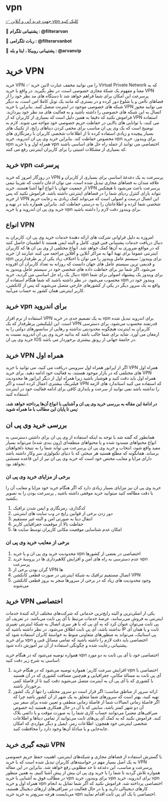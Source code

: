 <link rel=”canonical” href=”https://github.com/Vpntoo/vpn/” />

# vpn

[✅ جهت خرید آنی و آنلاین vpn کلیک کنید
](http://bazargani.sbs/online/)

 🔴 **پشتیبانی تلگرام : @filterarvan**

 🔴 **ربات تلگرامی : @filterarvanbot**
 
 🔴 **پشتیبانی روبیکا ، ایتا و بله : @arvanvip**
 
 # خرید VPN
خرید VPN ✅ را می توانید مخفف عبارت لاتین خرید Virtual Private Network که به معنا و مفهوم یک شبکۀ مجازی خصوصی است، در نظر بگیرید. در واقع با خرید VPN پرسرعت این امکان برای شما فراهم خواهد شد تا دستگاه های مد نظر خود را از فضاهای ناامن و یا شلوغ دور کرده و در بستری که مانند یک تونل کاملا امن است، به دیگر شبکه های خصوصی موجود در اینترنت متصل کنید.
بنابراین با خرید VPN می توانید مجوز اتصال به این شبکه های خصوصی را داشته باشید و به فعالیت های مد نظر خود بپردازید. فراموش نکنید که دقیقا به همین دلیل است که بسیاری از کاربران که از VPN استفاده می کنند، با توانایی های بالایی در حفاظت حریم خصوصی خود مواجه می شوند. 
لازم به توضیح است که یک وی پی ان مناسب برای مخفی کردن دیتاهای رایج، از تکنیک های بسیار پیچیده و زیادی استفاده کرده تا از اطلاعات شخصی کاربران با رمزنگار‌ی های مخصوص حفاظت کند. بنابراین خرید وی پی ان اندروید، خرید vpn برای ویندوز، خرید vpn همراه اول و یا خرید vpn اختصاصی می توانند از جمله راه حل های اساسی باشند که بسیاری از مشکلات امنیتی را برای کاربران اینترنتی رفع می کنند.

## خرید vpn پرسرعت
در روزگار امروز که خرید VPN پرسرعت به یک دغدغۀ اساسی برای بسیاری از کاربران و علاقه مندان به فضاهای مجازی تبدیل شده است، می توان اذعان داشت که تقریبا نیمی از جمعیت جهان با انواع آنها آشنا هستند. خرید VPN پرسرعت باعث می‌شود تا هیچکس نتواند یارای کنترل ردپای شما را در فضاهای اینترنتی داشته باشد.
فراموش نکنید که پس از خرید VPN این اتصال درست و اصولی است که می‌تواند کمک زیادی به رعایت حریم شخصی شما کرده و اطلاعاتتان را به درستی حفاظت کند. بنابراین همواره باید در تهیه و خرید وی پی ان اندروید و یا خرید vpn برای ویندوز دقت لازم را داشته باشید.

## انواع VPN
امروزه به دلیل فراوانی شرکت های ارائه دهندۀ خدمات خرید وی پی ان، کاربران به دنبال دریافت خدمات پشتیبانی فنی قوی، کامل و البته ایمن هستند تا اطمینان حاصل کنند که در مواقع ضروری به آن‌ها کمک خواهد شد.
انواع مختلفی از وی پی ان ها که کاربران اینترنتی عموما برای تهیۀ آنها به مراکز آنلاین و آفلاین مراجعه می کنند عبارتند از:
خرید vpn برای ویندوز؛ سیستم عامل ویندوز را می توان با اختلاف زیاد یکی از پر طرفدارترین و قدیمی ترین سیستم عامل های جهان دانست که روزانه به تعداد کاربران آن  افزوده می‌شود. اگر شما نیز برای حفاظت داده های شخصی خود در سیستم عامل ویندوز به دنبال یک راه حل اساسی می گردید، خرید vpn برای ویندوز یک پیشنهاد اصولی برای شما محسوب می‌شود.
در نظر داشته باشید که شما هنگام استفاده از vpn ویندوز خود در واقع به یک سرور دیگر در یکی از کشورهای خارجی متصل می‌شوید که پس از کانکشن، کاربر اینترنتی همان کشور به حساب می‌آیید.

## خرید vpn برای اندروید
استفاده از نرم افزار VPN به یک تصمیم جدی در خرید vpn برای اندروید تبدیل شده است. این اپلیکیشن پرطرفدار که یک VPN قدرتمند محسوب می‌شود، برای دسترسی کاربران به اینترنت هیچگونه محدودیتی نداشته و رهایی از سانسورهای دولتی را به ارمغان می آورد. شاید برای شما جالب باشد که بدانید خرید وی پی ان اندروید نسبت به خرید وی پی ان IOS در جامعۀ جهانی از رونق بیشتری برخوردار می باشد.

## خرید VPN همراه اول
اگر از اپراتور همراه اول سرویس دریافت می کنید، می توانید با خرید VPN همراه اول های مختلفی که در بازار موجود هستند، به فعالیت خود ادامه دهید. برای خرید VPN همراه اول باید دقت کنید و هوشیار باشید زیرا همراه اول از دیگر اپراتور ها محدودیت فیلترینگ بیشتری اعمال کرده است و اگر VPN که استفاده می کنید استاندارد های لازمه را نداشته باشد نمی توانید از سرعت و پایداری کافی برای ادامه فعالیت خود در اینترنت استفاده کنید.

**در ادامۀ این مقاله به بررسی خرید وی پی ان و آشنایی با انواع آن‌ها پرداخته خواهد شد، پس تا پایان این مطالب با ما همراه شوید:**

## بررسی خرید وی پی ان
همانطور که گفته شد با توجه به اینکه استفاده از وی پی ان برای داشتن دسترسی به انواع محتواهای مسدود شده و یا محتواهای منطقه‌ای (زون بندی شده) می‌تواند بسیار مفید واقع شود، انتخاب و خرید وی پی ان پرسرعت می تواند شما را به نتیجۀ دلخواهتان برساند. 
همانگونه که مطلع هستید هر مبحثی که با دنیای تکنولوژی سر وکار داشته باشد دارای مزایا و معایب مختص خود است که خرید وی پی ان نیز از این قاعده مستثنی نخواهد بود. 

### برخی از مزایای خرید وی پی ان
خرید وی پی ان نیز مزایای بسیار زیادی دارد که اگر هنگام خرید خود مزایا و معایب آن را با دقت مطالعه کنید میتوانید خرید موفقی داشته باشید , پرسرعت بودن را به تصویر بکشید.

1. کدگذاری، رمزنگاری و ایمن شدن ترافیک‌
2. دور زدن برخی از قوانین رایج در وب سا‌یت های اینترنتی
3. انتقال دیتا به صورتی امن و البته غیر مستقیم
4. حفاظت بالا از موقعیت جغرافیایی کاربر
5. امکان عدم شناسایی موقعیت مکانی کاربران توسط سایت‌ ها

### برخی از معایب خرید وی پی ان
1. محدودیت خرید وی پی ان و یا خرید vpn اختصاصی در بعضی از کشورها
2. عدم دسترسی به راه های امن و افزایش کلاهبردار‌ی ها در پروسۀ خرید vpn پرسرعت
3. گران‌ بودن برخی از VPN ها
4. اتصال مستقیم ترافیک به شبکۀ اینترنتی در صورت قطعی کانکشن VPN
5. وجود محدودیت های زیاد که در برخی از سرورها منجر به بروز قطعی کانکشن می‌شوند

## خرید VPN اختصاصی
یکی از اصلی‌‌ترین و البته رایج‌ترین خدماتی که شرکت‌های مختلف ارائه کنندۀ خدمات اینترنتی به فروش می‌رسانند، عرضۀ خدمات مرتبط با آی پی ثابت می‌باشد. در تعریف آی پی ثابت می‌توان عنوان کرد که به آی پی که با هر سری اتصال به شبکۀ اینترنتی تغییری نداشته باشد، آی پی ثابت اطلاق می‌شود.
در نظر داشته باشید که IP ثابت و یا همان آی پی استاتیک، می‌تواند به منظورهای متفاوتی منوط به خواستۀ کابران استفاده شود که برای خرید vpn اختصاصی باید دقت لازم را داشته باشید که تمامی مسائل فنی و  پشتیبانی رعایت شده و چگونگی استفاده از آن نیز آموزش داده شود.

همواره توصیه می‌شود که در هنگام خرید vpn اختصاصی خود با آی پی ثابت به دو مورد اساسی به شرح زیر دقت کنید:
1. افزایش سرعت کاربر؛ همواره توصیه می‌شود که در هنگام خرید vpn اختصاصی با آی پی ثابت به مسالۀ مکانی، جغرافیایی و هم‌چنین مسافت کشوری که در آن هستید با کشوری که با آی پی آن به اینترنت متصل می‌شوید دقت کنید تا از فاصلۀ کمی برخوردار باشند.
2. ارائه سرور از مناطق مناسب؛ اگر قرار است دو سرور مختلف را تنها از یک ‌کشور تهیه کنید، بهتر است که سرورهای شما متعلق به یک شهر از آن کشور باشد چرا که اگر فاصلۀ زمانی اتصالات شما از فاصلۀ زمانی منطقی و تعیین شده برای سفر بین آن دو شهر کمتر باشد، سایتی که با آن‌ در حال همکاری هستید (به خصوص صرافی‌های معتبر) می‌توانند حساب کاری شما را به صورت موقت و یا دائمی بلاک کنند.
فراموش نکنید که به کمک آی پی‌های ثابت می‌توانید از تمامی دیتاها و اطلاعات شخصی اینترنتی خود همچون: اطلاعات رمز، ایمیل‌ و دیگر مواردی که امکان جابه‌جایی و یا مبادلۀ آن‌ها وجود دارد را محافظت‌ کنید.

## نتیجه گیری خرید VPN
با گسترش استفاده از فضاهای مجازی و شبکه‌های اینترنتی، اهمیت حفظ حریم خصوصی به یک اصل بسیار مهم در خواسته‌های کاربران تبدیل شده است که با خرید VPN پرسرعت و مناسب، این دغدغه تا حد مطلوبی رفع خواهد شد. بنابراین در این مقاله همواره تلاش گردید تا شما را با خرید وی پی ان بیش از پیش آشنا کنیم، به همین منظور در مطالب فوق به آشنایی با خرید vpn برای ویندوز، خرید vpn برای اندروید، خرید vpn همراه اول و خرید vpn اختصاصی پرداخته شد. 
فراموش نکنید که اگر شما تمایل به انجام کارهای دیجیتالی دارید و یا در حال فعالیت در صرافی‌های ارزهای دیجیتال هستید، می‌بایست هرچه سریع‌تر به خرید خرید vpn اختصاصی با یک آی پی ثابت اقدام نمایید.
